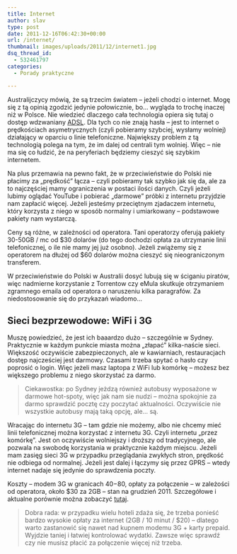 ```yaml
---
title: Internet
author: slav
type: post
date: 2011-12-16T06:42:30+00:00
url: /internet/
thumbnail: images/uploads/2011/12/internet1.jpg
dsq_thread_id:
  - 532461797
categories:
  - Porady praktyczne

---
```

Australijczycy mówią, że są trzecim światem &#8211; jeżeli chodzi o internet. Mogę się z tą opinią zgodzić jedynie połowicznie, bo&#8230; wygląda to trochę inaczej niż w Polsce. Nie wiedzieć dlaczego cała technologia opiera się tutaj o dostęp wdzwaniany <a href="http://pl.wikipedia.org/wiki/Asymmetric_Digital_Subscriber_Line" target="_blank">ADSL</a>. Dla tych co nie znają hasła &#8211; jest to internet o prędkościach asymetrycznych (czyli pobieramy szybciej, wysłamy wolniej) działający w oparciu o linie telefoniczne. Największy problem z tą technologią polega na tym, że im dalej od centrali tym wolniej. Więc &#8211; nie ma się co łudzić, że na peryferiach będziemy cieszyć się szybkim internetem.

<!--more-->

Na plus przemawia na pewno fakt, że w przeciwieństwie do Polski nie płacimy za &#8222;prędkość&#8221; łącza &#8211; czyli pobieramy tak szybko jak się da, ale za to najczęściej mamy ograniczenia w postaci ilości danych. Czyli jeżeli lubimy oglądać YouTube i pobierać &#8222;darmowe&#8221; próbki z internetu przyjdzie nam zapłacić więcej. Jeżeli jesteśmy przeciętnym zjadaczem internetu, który korzysta z niego w sposób normalny i umiarkowany &#8211; podstawowe pakiety nam wystarczą.

Ceny są różne, w zależności od operatora. Tani operatorzy oferują pakiety 30-50GB / mc od $30 dolarów (do tego dochodzi opłata za utrzymanie linii telefonicznej, o ile nie mamy jej już osobno). Jeżeli zwiążemy się z operatorem na dłużej od $60 dolarów można cieszyć się nieograniczonym transferem.

W przeciwieństwie do Polski w Australii dosyć lubują się w ściganiu piratów, więc nadmierne korzystanie z Torrentow czy eMula skutkuje otrzymaniem zgramnego emaila od operatora o naruszeniu kilka paragrafów. Za niedostosowanie się do przykazań wiadomo&#8230;

## Sieci bezprzewodowe: WiFi i 3G

Muszę powiedzieć, że jest ich baaardzo dużo &#8211; szczególnie w Sydney. Praktycznie w każdym punkcie miasta można &#8222;złapać&#8221; kilka-naście sieci. Większość oczywiście zabezpieczonych, ale w kawiarniach, restauracjach dostęp najcześciej jest darmowy. Czasami trzeba spytać o hasło czy poprosić o login. Więc jeżeli masz laptopa z WiFi lub komórkę &#8211; możesz bez większego problemu z niego skorzystać za darmo.

> Ciekawostka: po Sydney jeżdzą również autobusy wyposażone w darmowe hot-spoty, więc jak nam sie nudzi &#8211; można spokojnie za darmo sprawdzić pocztę czy poczytać aktualności. Oczywiście nie wszystkie autobusy mają taką opcję, ale&#8230; są.

Wracając do internetu 3G &#8211; tam gdzie nie możemy, albo nie chcemy mieć linii telefonicznej można korzystać z internetu 3G. Czyli internetu &#8222;przez komórkę&#8221;. Jest on oczywiście wolniejszy i droższy od tradycyjnego, ale pozwala na swobodę korzystania w praktycznie każdym miejscu. Jeżeli mam zasięg sieci 3G w przypadku przeglądania zwykłych stron, prędkość nie odbiega od normalnej. Jeżeli jest dalej i łączymy się przez GPRS &#8211; wtedy internet nadaje się jedynie do sprawdzenia poczty.

Koszty &#8211; modem 3G w granicach $40-$80, opłaty za połączenie &#8211; w zależości od operatora, około $30 za 2GB &#8211; stan na grudzień 2011. Szczegółowe i aktualne porównie można zobaczyć <a href="http://www.broadbandexpert.com.au/mobile-broadband/3g-broadband/" target="_blank">tutaj</a>.

> Dobra rada: w przypadku wielu hoteli zdaża się, że trzeba ponieść bardzo wysokie opłaty za internet (2GB / 10 minut / $20) &#8211; dlatego warto zastanowić się nawet nad kupnem modemu 3G + karty prepaid. Wyjdzie taniej i łatwiej kontrolować wydatki. Zawsze więc sprawdź czy nie musisz płacić za połączenie więcej niż trzeba.